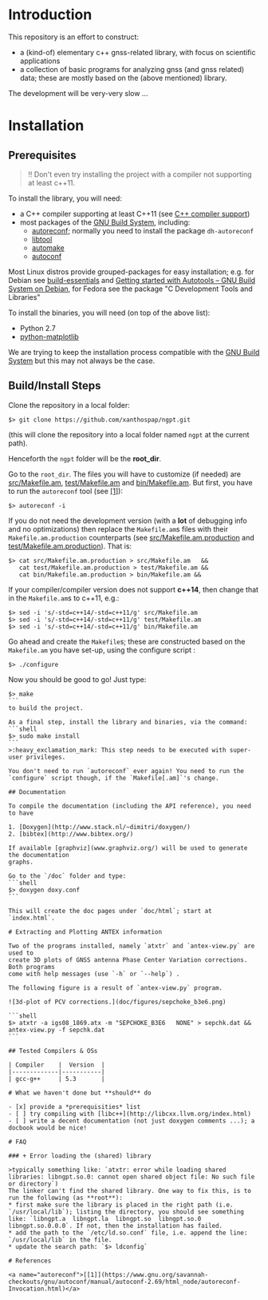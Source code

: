 # Introduction

This repository is an effort to construct:

* a (kind-of) elementary c++ gnss-related library, with focus on scientific applications
* a collection of basic programs for analyzing gnss (and gnss related) data; these are
mostly based on the (above mentioned) library.

The development will be very-very slow ...

# Installation

## Prerequisites

> :bangbang: Don't even try installing the project with a compiler not
> supporting at least c++11.

To install the library, you will need:

* a C++ compiler supporting at least C++11 (see [C++ compiler support](http://en.cppreference.com/w/cpp/compiler_support))
* most packages of the [GNU Build System](https://en.wikipedia.org/wiki/GNU_build_system),
including:
    * [autoreconf](http://linuxcommand.org/man_pages/autoreconf1.html); normally you need
    to install the package `dh-autoreconf`
    * [libtool](http://www.gnu.org/software/libtool/)
    * [automake](https://www.gnu.org/software/automake/)
    * [autoconf](http://www.gnu.org/software/autoconf/autoconf.html)

Most Linux distros provide grouped-packages for easy installation; e.g. for Debian 
see [build-essentials](https://packages.debian.org/wheezy/build-essential)
and [Getting started with Autotools – GNU Build System on Debian](http://abhinavsingh.com/getting-started-with-autotools-gnu-build-system-on-debian/), 
for Fedora see the package "C Development Tools and Libraries"

To install the binaries, you will need (on top of the above list):

* Python 2.7
* [python-matplotlib](http://matplotlib.org/)

We are trying to keep the installation process compatible with
the [GNU Build System](https://en.wikipedia.org/wiki/GNU_build_system)
but this may not always be the case.

## Build/Install Steps

Clone the repository in a local folder:
```shell
$> git clone https://github.com/xanthospap/ngpt.git
```

(this will clone the repository into a local folder named `ngpt` at
the current path).

Henceforth the `ngpt` folder will be the **root_dir**.

Go to the `root_dir`. The files you will have to customize (if needed) are 
[src/Makefile.am](src/Makefile.am), [test/Makefile.am](test/Makefile.am) and
[bin/Makefile.am](bin/Makefile.am).
But first, you have to run the `autoreconf` tool (see [[1]](#autoreconf)):
```shell
$> autoreconf -i
```

If you do not need the development version (with a **lot** of
debugging info and no optimizations) then replace the `Makefile.am`s
files with their `Makefile.am.production` counterparts (see 
[src/Makefile.am.production](src/Makefile.am.production) and [test/Makefile.am.production](test/Makefile.am.production)). That is:
```shell
$> cat src/Makefile.am.production > src/Makefile.am   &&
   cat test/Makefile.am.production > test/Makefile.am &&
   cat bin/Makefile.am.production > bin/Makefile.am &&
```

If your compiler/compiler version does not support **c++14**, then
change that in the `Makefile.am`s to c++11, e.g.:
```shell
$> sed -i 's/-std=c++14/-std=c++11/g' src/Makefile.am
$> sed -i 's/-std=c++14/-std=c++11/g' test/Makefile.am
$> sed -i 's/-std=c++14/-std=c++11/g' bin/Makefile.am
```

Go ahead and create the `Makefile`s; these are constructed based on the
`Makefile.am` you have set-up, using the configure script :
```shell
$> ./configure
```

Now you should be good to go! Just type:
````shell
$> make
```
to build the project.

As a final step, install the library and binaries, via the command:
```shell
$> sudo make install
```
>:heavy_exclamation_mark: This step needs to be executed with super-user privileges.

You don't need to run `autoreconf` ever again! You need to run the
`configure` script though, if the `Makefile[.am]`'s change.

## Documentation

To compile the documentation (including the API reference), you need to have

1. [Doxygen](http://www.stack.nl/~dimitri/doxygen/)
2. [bibtex](http://www.bibtex.org/)

If available [graphviz](www.graphviz.org/) will be used to generate the documentation
graphs.

Go to the `/doc` folder and type:
```shell
$> doxygen doxy.conf
```

This will create the doc pages under `doc/html`; start at `index.html`.

# Extracting and Plotting ANTEX information

Two of the programs installed, namely `atxtr` and `antex-view.py` are used to
create 3D plots of GNSS antenna Phase Center Variation corrections. Both programs
come with help messages (use `-h` or `--help`) .

The following figure is a result of `antex-view.py` program.

![3d-plot of PCV corrections.](doc/figures/sepchoke_b3e6.png)

```shell
$> atxtr -a igs08_1869.atx -m "SEPCHOKE_B3E6   NONE" > sepchk.dat && antex-view.py -f sepchk.dat
```

## Tested Compilers & OSs

| Compiler    |  Version  |
|-------------|-----------|
| gcc-g++     | 5.3       |

# What we haven't done but **should** do

- [x] provide a *prerequisities* list
- [ ] try compiling with [libc++](http://libcxx.llvm.org/index.html)
- [ ] write a decent documentation (not just doxygen comments ...); a docbook would be nice!
 
# FAQ

### + Error loading the (shared) library

>typically something like: `atxtr: error while loading shared libraries: libngpt.so.0: cannot open shared object file: No such file or directory`)
The linker can't find the shared library. One way to fix this, is to run the following (as **root**):
* first make sure the library is placed in the right path (i.e. `/usr/local/lib`); listing the directory, you should see something like: `libngpt.a  libngpt.la  libngpt.so  libngpt.so.0  libngpt.so.0.0.0`. If not, then the installation has failed.
* add the path to the `/etc/ld.so.conf` file, i.e. append the line: `/usr/local/lib` in the file.
* update the search path: `$> ldconfig`

# References

<a name="autoreconf">[[1]](https://www.gnu.org/savannah-checkouts/gnu/autoconf/manual/autoconf-2.69/html_node/autoreconf-Invocation.html)</a>
